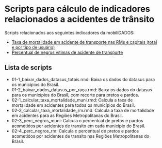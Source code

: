 # Scripts para cálculo de indicadores relacionados a acidentes de trânsito

Scripts relacionados aos seguintes indicadores da mobiliDADOS:

- [Taxa de mortalidade em acidente de transporte nas RMs e capitais (total e por tipo de usuário)](https://drive.google.com/drive/u/2/folders/1boOOc6vhvBktQgfaUf-fR3LMCPkuxKc4)
- [Percentual de negros vítimas de acidente de transporte](https://drive.google.com/drive/u/2/folders/1boOOc6vhvBktQgfaUf-fR3LMCPkuxKc4)

## Lista de scripts

- 01-1_baixar_dados_datasus_totais.rmd: Baixa os dados do datasus para os municípios do Brasil.
- 01-2_baixar_dados_datasus_por_raça.rmd: Baixa os dados do datasus para os municípios do Brasil, com recorte para pretos e pardos.
- 02-1_calcular_taxa_mortalidade_muni.rmd: Calcula a taxa de mortalidade em acidentes para todos os municípios do Brasil.
- 02-2_calcular_taxa_mortalidade_rm.rmd: Calcula a taxa de mortalidade em acidentes para as Regiões Metropolitanas do Brasil.
- 02-3_perc_negros_muni: Calcula o percentual de pretos e pardos acometidos por acidentes de transito em cada município do Brasil.
- 02-4_perc_negros_rm: Calcula o percentual de pretos e pardos acometidos por acidentes de transito nas Regiões Metropolitanas do Brasil.
